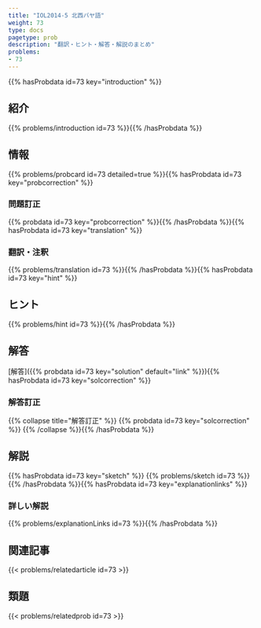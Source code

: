 ```yaml
---
title: "IOL2014-5 北西バヤ語"
weight: 73
type: docs
pagetype: prob
description: "翻訳・ヒント・解答・解説のまとめ"
problems: 
- 73
---
```


{{% hasProbdata id=73 key="introduction" %}}

## 紹介

{{% problems/introduction id=73 %}}{{% /hasProbdata %}}

## 情報

{{% problems/probcard id=73 detailed=true %}}{{% hasProbdata id=73 key="probcorrection" %}}

### 問題訂正

{{% probdata id=73 key="probcorrection" %}}{{% /hasProbdata %}}{{% hasProbdata id=73 key="translation" %}}

### 翻訳・注釈

{{% problems/translation id=73 %}}{{% /hasProbdata %}}{{% hasProbdata id=73 key="hint" %}}

## ヒント

{{% problems/hint id=73 %}}{{% /hasProbdata %}}

## 解答

[解答]({{% probdata id=73 key="solution" default="link" %}}){{% hasProbdata id=73 key="solcorrection" %}}

### 解答訂正

{{% collapse title="解答訂正" %}}
{{% probdata id=73 key="solcorrection" %}}
{{% /collapse %}}{{% /hasProbdata %}}

## 解説

{{% hasProbdata id=73 key="sketch" %}}
{{% problems/sketch id=73 %}}
{{% /hasProbdata %}}{{% hasProbdata id=73 key="explanationlinks" %}}

### 詳しい解説

{{% problems/explanationLinks id=73 %}}{{% /hasProbdata %}}

## 関連記事

{{< problems/relatedarticle id=73 >}}

## 類題

{{< problems/relatedprob id=73 >}}
